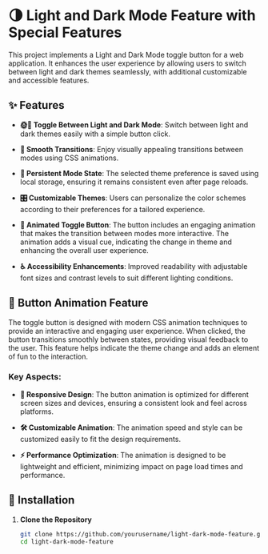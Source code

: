 # 🌗 Light and Dark Mode Feature with Special Features

This project implements a Light and Dark Mode toggle button for a web application. It enhances the user experience by allowing users to switch between light and dark themes seamlessly, with additional customizable and accessible features.

## ✨ Features

- **🌞🌚 Toggle Between Light and Dark Mode**: Switch between light and dark themes easily with a simple button click.

- **🎨 Smooth Transitions**: Enjoy visually appealing transitions between modes using CSS animations.

- **🔄 Persistent Mode State**: The selected theme preference is saved using local storage, ensuring it remains consistent even after page reloads.

- **🎛️ Customizable Themes**: Users can personalize the color schemes according to their preferences for a tailored experience.

- **🔘 Animated Toggle Button**: The button includes an engaging animation that makes the transition between modes more interactive. The animation adds a visual cue, indicating the change in theme and enhancing the overall user experience.

- **♿ Accessibility Enhancements**: Improved readability with adjustable font sizes and contrast levels to suit different lighting conditions.

## 🎥 Button Animation Feature

The toggle button is designed with modern CSS animation techniques to provide an interactive and engaging user experience. When clicked, the button transitions smoothly between states, providing visual feedback to the user. This feature helps indicate the theme change and adds an element of fun to the interaction.

### Key Aspects:

- **📱 Responsive Design**: The button animation is optimized for different screen sizes and devices, ensuring a consistent look and feel across platforms.

- **🛠️ Customizable Animation**: The animation speed and style can be customized easily to fit the design requirements.

- **⚡ Performance Optimization**: The animation is designed to be lightweight and efficient, minimizing impact on page load times and performance.

## 🚀 Installation

1. **Clone the Repository**

   ```bash
   git clone https://github.com/yourusername/light-dark-mode-feature.git
   cd light-dark-mode-feature
